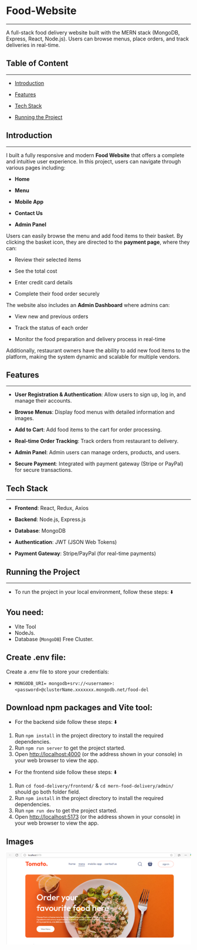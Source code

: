 # Food-Website
***
A full-stack food delivery website built with the MERN stack (MongoDB, Express, React, Node.js). Users can browse menus, place orders, and track deliveries in real-time.


## **Table of Content**
***
+ [Introduction]()
  
+ [Features]()
  
+ [Tech Stack]()

+ [Running the Project]()
  
## **Introduction**
***
I built a fully responsive and modern **Food Website** that offers a complete and intuitive user experience. In this project, users can navigate through various pages including:

+ **Home**

+ **Menu**

+ **Mobile App**

+ **Contact Us**

+ **Admin Panel**

Users can easily browse the menu and add food items to their basket. By clicking the basket icon, they are directed to the **payment page**, where they can:


+ Review their selected items

+ See the total cost

+ Enter credit card details

+ Complete their food order securely

 The website also includes an **Admin Dashboard** where admins can:

+ View new and previous orders

+ Track the status of each order

+ Monitor the food preparation and delivery process in real-time

Additionally, restaurant owners have the ability to add new food items to the platform, making the system dynamic and scalable for multiple vendors.

## **Features**
***
+ **User Registration & Authentication**: Allow users to sign up, log in, and manage their accounts.

+ **Browse Menus**: Display food menus with detailed information and images.

+ **Add to Cart**: Add food items to the cart for order processing.

+ **Real-time Order Tracking**: Track orders from restaurant to delivery.

+ **Admin Panel**: Admin users can manage orders, products, and users.

+ **Secure Payment**: Integrated with payment gateway (Stripe or PayPal) for secure transactions.

## **Tech Stack**
***
+ **Frontend**: React, Redux, Axios

+ **Backend**: Node.js, Express.js

+ **Database**: MongoDB

+ **Authentication**: JWT (JSON Web Tokens)

+ **Payment Gateway**: Stripe/PayPal (for real-time payments)

## **Running the Project**
***
+ To run the project in your local environment, follow these steps: ⬇️

## **You need:** 

- Vite Tool
- NodeJs.
- Database (`MongoDB`) Free Cluster.

## **Create .env file:**

Create a .env file to store your credentials:

- `MONGODB_URI= mongodb+srv://<username>:<password>@clusterName.xxxxxxx.mongodb.net/food-del`

## **Download npm packages and Vite tool:**

+ For the backend side follow these steps: ⬇️

1. Run `npm install` in the project directory to install the required dependencies.
2. Run `npm run server` to get the project started.
3. Open [http://localhost:4000](http://localhost:4000) (or the address shown in your console) in your web browser to view the app.

+ For the frontend side follow these steps: ⬇️

1. Run `cd food-delivery/frontend/` & `cd mern-food-delivery/admin/` should go both folder field.
2. Run `npm install` in the project directory to install the required dependencies.
3. Run `npm run dev` to get the project started.
4. Open [http://localhost:5173](http://localhost:5173) (or the address shown in your console) in your web browser to view the app.

## **Images**

![image alt](https://github.com/JyotiSharma72/Food-Website/blob/3aba610ddbc3afa8e70d9e1f47a461df14a41a83/Screenshot%202025-03-07%20184416.png)


  

